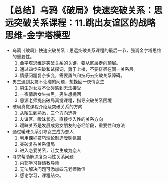 # 【总结】乌鸦《破局》快速突破关系：思远突破关系课程：11.跳出友谊区的战略思维-金字塔模型

-   乌鸦《破局》快速突破关系：思远突破关系课程的最后一节，强调金字塔思维的重要性。
    1.  金字塔思维是突破关系的关键，要从底层走向顶层。
    2.  通过四步突破和试探词，勇于上楼，不要徘徊在同一关系层。
    3.  情感问题复杂多变，需要勇气和技巧去突破关系障碍。
-   男生遇到女友不让碰的问题，想挽回一夜情女生
    1.  男生对女友不让碰感到无法接受
    2.  一夜情后女生拉黑，男生想挽回
    3.  思源老师提出破局真觉课程，指导突破关系困境
-   破局真觉课程介绍及突破关系的方向
    1.  从陌生到熟悉，三个方向选择
    2.  友谊区、暧昧状态、直接步入性的关系方向
    3.  暧昧关系是发展成男女朋友的必经阶段，重要性和方法
-   通过暧昧关系引导女生成为恋人
    1.  利用课程技巧理论制造暧昧氛围
    2.  突破复杂关系僵局
    3.  进入恋爱关系，让女生成为恋人
-   寻求帮助解决复杂两性关系问题
    1.  内部学习群请教导师
    2.  无法解决问题可添加四元老师微信
    3.  感谢学习，课程结束。